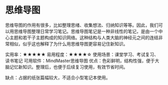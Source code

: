 # 思维导图

思维导图的作用有很多，比如整理思绪、收集想法、归纳知识等等。因此，我们可以用思维导图整理日常学习笔记。思维导图笔记是一种非线性的笔记，是由一个中心主题和若干子主题构成的知识网络。这种结构与人类大脑的神经元之间的连结非常相似，似乎这也解释了为什么用思维导图更容易记住新知识。

实用率：★★★★★
易用程度：★★★★☆
使用场景：课堂学习、考试复习、读书笔记
可用软件：MindMaster思维导图
优点：色彩鲜明，结构性强，便于大脑记忆新知识。整理后，也便于后续复习使用，有效节省时间。

缺点：占据的纸张篇幅较大，不适合小型笔记本使用。
